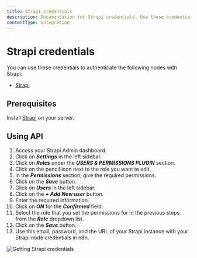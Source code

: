 ```yaml
---
title: Strapi credentials
description: Documentation for Strapi credentials. Use these credentials to authenticate Strapi in n8n, a workflow automation platform.
contentType: integration
---
```


# Strapi credentials

You can use these credentials to authenticate the following nodes with Strapi.

- [Strapi](/integrations/builtin/app-nodes/n8n-nodes-base.strapi/)

## Prerequisites

Install [Strapi](https://strapi.io/documentation/v3.x/getting-started/installation.html) on your server.

## Using API

1. Access your Strapi Admin dashboard.
2. Click on ***Settings*** in the left sidebar.
3. Click on ***Roles*** under the ***USERS & PERMISSIONS PLUGIN*** section.
4. Click on the pencil icon next to the role you want to edit.
5. In the ***Permissions*** section, give the required permissions.
6. Click on the ***Save*** button.
7. Click on ***Users*** in the left sidebar.
8. Click on the ***+ Add New user*** button.
9. Enter the required information.
10. Click on ***ON*** for the ***Confirmed*** field.
11. Select the role that you set the permissions for in the previous steps from the ***Role*** dropdown list.
12. Click on the ***Save*** button.
13. Use this email, password, and the URL of your Strapi instance with your Strapi node credentials in n8n.

![Getting Strapi credentials](/_images/integrations/builtin/credentials/strapi/using-api.gif)

